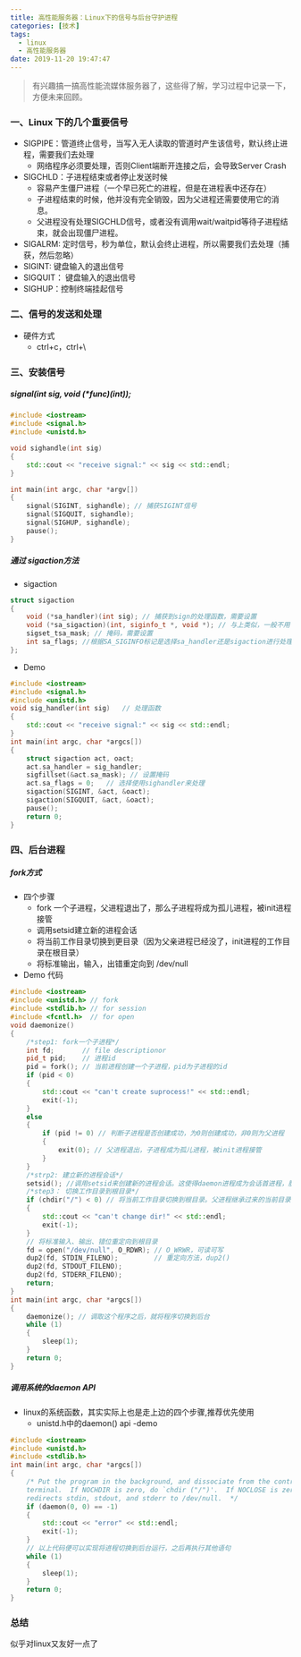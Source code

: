 ```yaml
---
title: 高性能服务器：Linux下的信号与后台守护进程
categories: [技术]
tags:
  - linux
  - 高性能服务器
date: 2019-11-20 19:47:47
---
```


> 有兴趣搞一搞高性能流媒体服务器了，这些得了解，学习过程中记录一下，方便未来回顾。

### 一、Linux 下的几个重要信号
- SIGPIPE：管道终止信号，当写入无人读取的管道时产生该信号，默认终止进程，需要我们去处理
    - 网络程序必须要处理，否则Client端断开连接之后，会导致Server Crash
- SIGCHLD：子进程结束或者停止发送时候
    - 容易产生僵尸进程（一个早已死亡的进程，但是在进程表中还存在）
    - 子进程结束的时候，他并没有完全销毁，因为父进程还需要使用它的消息。
    - 父进程没有处理SIGCHLD信号，或者没有调用wait/waitpid等待子进程结束，就会出现僵尸进程。
- SIGALRM: 定时信号，秒为单位，默认会终止进程，所以需要我们去处理（捕获，然后忽略）
- SIGINT: 键盘输入的退出信号
- SIGQUIT： 键盘输入的退出信号
- SIGHUP：控制终端挂起信号

### 二、信号的发送和处理
- 硬件方式
    - ctrl+c，ctrl+\

### 三、安装信号
##### signal(int sig, void (*func)(int));
```c++
#include <iostream>
#include <signal.h>
#include <unistd.h>

void sighandle(int sig)
{
    std::cout << "receive signal:" << sig << std::endl;
}

int main(int argc, char *argv[])
{
    signal(SIGINT, sighandle); // 捕获SIGINT信号
    signal(SIGQUIT, sighandle);
    signal(SIGHUP, sighandle);
    pause();
}
```

##### 通过 sigaction方法
- sigaction
```c++
struct sigaction
{
    void (*sa_handler)(int sig); // 捕获到sign的处理函数，需要设置
    void (*sa_sigaction)(int, siginfo_t *, void *); // 与上类似，一般不用
    sigset_tsa_mask; // 掩码，需要设置
    int sa_flags; //根据SA_SIGINFO标记是选择sa_handler还是sigaction进行处理，需要设置
};
```
- Demo

```c++
#include <iostream>
#include <signal.h>
#include <unistd.h>
void sig_handler(int sig)   // 处理函数
{
    std::cout << "receive signal:" << sig << std::endl;
}
int main(int argc, char *argcs[])
{
    struct sigaction act, oact;
    act.sa_handler = sig_handler;
    sigfillset(&act.sa_mask); // 设置掩码
    act.sa_flags = 0;   // 选择使用sighandler来处理
    sigaction(SIGINT, &act, &oact);
    sigaction(SIGQUIT, &act, &oact);
    pause();
    return 0;
}
```

### 四、后台进程
##### fork方式
- 四个步骤
    - fork 一个子进程，父进程退出了，那么子进程将成为孤儿进程，被init进程接管
    - 调用setsid建立新的进程会话
    - 将当前工作目录切换到更目录（因为父亲进程已经没了，init进程的工作目录在根目录）
    - 将标准输出，输入，出错重定向到 /dev/null
- Demo 代码

```c++
#include <iostream>
#include <unistd.h> // fork
#include <stdlib.h> // for session
#include <fcntl.h>  // for open
void daemonize()
{
    /*step1: fork一个子进程*/
    int fd;       // file descriptionor
    pid_t pid;    // 进程id
    pid = fork(); // 当前进程创建一个子进程，pid为子进程的id
    if (pid < 0)
    {
        std::cout << "can't create suprocess!" << std::endl;
        exit(-1);
    }
    else
    {
        if (pid != 0) // 判断子进程是否创建成功，为0则创建成功，非0则为父进程
        {
            exit(0); // 父进程退出，子进程成为孤儿进程，被init进程接管
        }
    }
    /*strp2: 建立新的进程会话*/
    setsid(); //调用setsid来创建新的进程会话。这使得daemon进程成为会话首进程，脱离和terminal的关联。
    /*step3： 切换工作目录到根目录*/
    if (chdir("/") < 0) // 将当前工作目录切换到根目录。父进程继承过来的当前目录可能mount在一个文件系统上
    {
        std::cout << "can't change dir!" << std::endl;
        exit(-1);
    }
    // 将标准输入、输出、错位重定向到根目录
    fd = open("/dev/null", O_RDWR); // O_WRWR，可读可写
    dup2(fd, STDIN_FILENO);         // 重定向方法，dup2()
    dup2(fd, STDOUT_FILENO);
    dup2(fd, STDERR_FILENO);
    return;
}
int main(int argc, char *argcs[])
{
    daemonize(); // 调取这个程序之后，就将程序切换到后台
    while (1)
    {
        sleep(1);
    }
    return 0;
}
```

##### 调用系统的daemon API
- linux的系统函数，其实实际上也是走上边的四个步骤,推荐优先使用
    - unistd.h中的daemon() api
-demo

```c++
#include <iostream>
#include <unistd.h>
#include <stdlib.h>
int main(int argc, char *argcs[])
{
    /* Put the program in the background, and dissociate from the controlling
    terminal.  If NOCHDIR is zero, do `chdir ("/")'.  If NOCLOSE is zero,
    redirects stdin, stdout, and stderr to /dev/null.  */
    if (daemon(0, 0) == -1)
    {
        std::cout << "error" << std::endl;
        exit(-1);
    }
    // 以上代码便可以实现将进程切换到后台运行，之后再执行其他语句
    while (1)
    {
        sleep(1);
    }
    return 0;
}
```

### 总结
似乎对linux又友好一点了